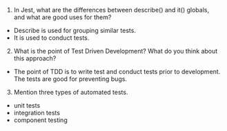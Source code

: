 1. In Jest, what are the differences between describe() and it() globals, and what are good uses for them?
- Describe is used for grouping similar tests. 
- It is used to conduct tests. 


2. What is the point of Test Driven Development? What do you think about this approach?
- The point of TDD is to write test and conduct tests prior to development. The tests are good for preventing bugs. 

3. Mention three types of automated tests.
- unit tests
- integration tests
- component testing
